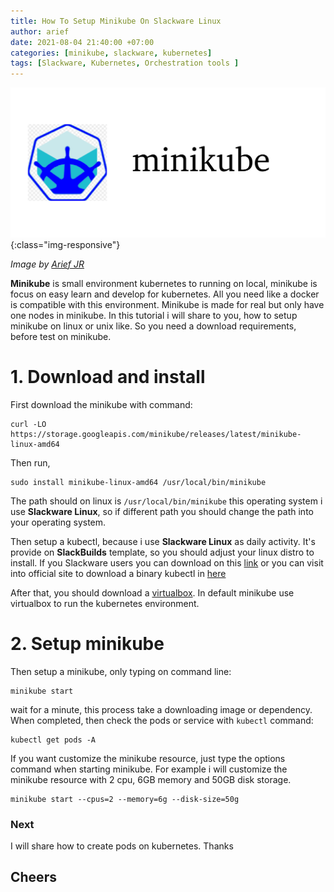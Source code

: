 ```yaml
---
title: How To Setup Minikube On Slackware Linux
author: arief
date: 2021-08-04 21:40:00 +07:00
categories: [minikube, slackware, kubernetes]
tags: [Slackware, Kubernetes, Orchestration tools ]
---
```


![Desktop View](/assets/images/minikube-new.png){:class="img-responsive"}

_Image by [Arief JR](https://linkedin.com/in/arief-jr)_

**Minikube** is small environment kubernetes to running on local, minikube is focus on easy learn and develop for kubernetes. All you need like a docker is compatible with this environment. Minikube is made for real but only have one nodes in minikube. In this tutorial i will share to you, how to setup minikube on linux or unix like. So you need a download requirements, before test on minikube.

# 1. Download and install 

First download the minikube with command:

```
curl -LO https://storage.googleapis.com/minikube/releases/latest/minikube-linux-amd64
```

Then run,

```
sudo install minikube-linux-amd64 /usr/local/bin/minikube
```

The path should on linux is `/usr/local/bin/minikube` this operating system i use **Slackware Linux**, so if different path you should change the path into your operating system.

Then setup a kubectl, because i use **Slackware Linux** as daily activity. It's provide on **SlackBuilds** template, so you should adjust your linux distro to install. If you Slackware users you can download on this [link](https://slackbuilds.org/repository/14.2/network/kubectl/) or you can visit into official site to download a binary kubectl in [here](https://kubernetes.io/docs/tasks/tools/install-kubectl-linux/)

After that, you should download a [virtualbox](https://www.virtualbox.org/wiki/Downloads). In default minikube use virtualbox to run the kubernetes environment.


# 2. Setup minikube

Then setup a minikube, only typing on command line:

```
minikube start
```

wait for a minute, this process take a downloading image or dependency. When completed, then check the pods or service with `kubectl` command:

```
kubectl get pods -A
```

If you want customize the minikube resource, just type the options command when starting minikube. For example i will customize the minikube resource with 2 cpu, 6GB memory and 50GB disk storage.

```
minikube start --cpus=2 --memory=6g --disk-size=50g
```

### Next
I will share how to create pods on kubernetes. Thanks

## **Cheers**